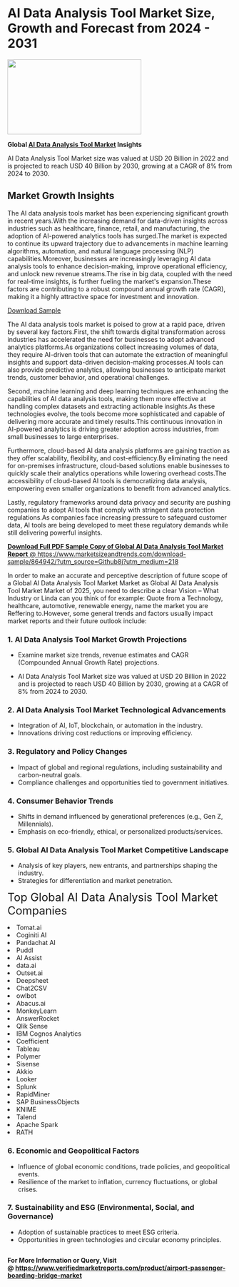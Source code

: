 <H1>AI Data Analysis Tool Market Size, Growth and Forecast from 2024 - 2031</H1><img class="aligncenter size-medium wp-image-584254" src="https://thirdeyenews.in/wp-content/uploads/2024/09/Global-Market-Research-300x168.jpeg" alt="" width="300" height="168" /><p><strong>Global&nbsp;<a href="https://www.marketsizeandtrends.com/download-sample/864942/?utm_source=Github8j?utm_medium=218">AI Data Analysis Tool Market</a> Insights</strong></p><p>AI Data Analysis Tool Market size was valued at USD 20 Billion in 2022 and is projected to reach USD 40 Billion by 2030, growing at a CAGR of 8% from 2024 to 2030.</p><p><h2>Market Growth Insights</h2> <p>The AI data analysis tools market has been experiencing significant growth in recent years.With the increasing demand for data-driven insights across industries such as healthcare, finance, retail, and manufacturing, the adoption of AI-powered analytics tools has surged.The market is expected to continue its upward trajectory due to advancements in machine learning algorithms, automation, and natural language processing (NLP) capabilities.Moreover, businesses are increasingly leveraging AI data analysis tools to enhance decision-making, improve operational efficiency, and unlock new revenue streams.The rise in big data, coupled with the need for real-time insights, is further fueling the market's expansion.These factors are contributing to a robust compound annual growth rate (CAGR), making it a highly attractive space for investment and innovation.</p> <p><a href="#">Download Sample</a></p> <p>The AI data analysis tools market is poised to grow at a rapid pace, driven by several key factors.First, the shift towards digital transformation across industries has accelerated the need for businesses to adopt advanced analytics platforms.As organizations collect increasing volumes of data, they require AI-driven tools that can automate the extraction of meaningful insights and support data-driven decision-making processes.AI tools can also provide predictive analytics, allowing businesses to anticipate market trends, customer behavior, and operational challenges.</p> <p>Second, machine learning and deep learning techniques are enhancing the capabilities of AI data analysis tools, making them more effective at handling complex datasets and extracting actionable insights.As these technologies evolve, the tools become more sophisticated and capable of delivering more accurate and timely results.This continuous innovation in AI-powered analytics is driving greater adoption across industries, from small businesses to large enterprises.</p> <p>Furthermore, cloud-based AI data analysis platforms are gaining traction as they offer scalability, flexibility, and cost-efficiency.By eliminating the need for on-premises infrastructure, cloud-based solutions enable businesses to quickly scale their analytics operations while lowering overhead costs.The accessibility of cloud-based AI tools is democratizing data analysis, empowering even smaller organizations to benefit from advanced analytics.</p> <p>Lastly, regulatory frameworks around data privacy and security are pushing companies to adopt AI tools that comply with stringent data protection regulations.As companies face increasing pressure to safeguard customer data, AI tools are being developed to meet these regulatory demands while still delivering powerful insights.</p> <p><a href="#"></p><p><span class=""><strong>Download Full PDF Sample Copy of Global AI Data Analysis Tool Market Report</strong> @ <a href="https://www.marketsizeandtrends.com/download-sample/864942/?utm_source=Github8j?utm_medium=218" target="_blank">https://www.marketsizeandtrends.com/download-sample/864942/?utm_source=Github8j?utm_medium=218</a></span></p><p>In order to make an accurate and perceptive description of future scope of a Global&nbsp;AI Data Analysis Tool Market Market as Global&nbsp;AI Data Analysis Tool Market Market of 2025, you need to describe a clear Vision &ndash; What Industry or Linda can you think of for example: Quote from a Technology, healthcare, automotive, renewable energy, name the market you are Reffering to.However, some general trends and factors usually impact market reports and their future outlook include:</p><h3>1.&nbsp;<strong>AI Data Analysis Tool Market Growth Projections</strong></h3><ul><li>Examine market size trends, revenue estimates and CAGR (Compounded Annual Growth Rate) projections.</li><li><p>AI Data Analysis Tool Market size was valued at USD 20 Billion in 2022 and is projected to reach USD 40 Billion by 2030, growing at a CAGR of 8% from 2024 to 2030.</p></li></ul><h3>2.&nbsp;<strong>AI Data Analysis Tool Market Technological Advancements</strong></h3><ul><li>Integration of AI, IoT, blockchain, or automation in the industry.</li><li>Innovations driving cost reductions or improving efficiency.</li></ul><h3>3.&nbsp;<strong>Regulatory and Policy Changes</strong></h3><ul><li>Impact of global and regional regulations, including sustainability and carbon-neutral goals.</li><li>Compliance challenges and opportunities tied to government initiatives.</li></ul><h3>4.&nbsp;<strong>Consumer Behavior Trends</strong></h3><ul><li>Shifts in demand influenced by generational preferences (e.g., Gen Z, Millennials).</li><li>Emphasis on eco-friendly, ethical, or personalized products/services.</li></ul><h3>5.&nbsp;<strong>Global AI Data Analysis Tool Market Competitive Landscape</strong></h3><ul><li>Analysis of key players, new entrants, and partnerships shaping the industry.</li><li>Strategies for differentiation and market penetration.</li></ul><p data-pm-slice="1 1 []"><span style="color: inherit; font-family: inherit; font-size: 25px;">Top Global AI Data Analysis Tool Market Companies</span></p><div class="" data-test-id=""><p><li>Tomat.ai</li><li> Coginiti AI</li><li> Pandachat AI</li><li> Puddl</li><li> AI Assist</li><li> data.ai</li><li> Outset.ai</li><li> Deepsheet</li><li> Chat2CSV</li><li> owlbot</li><li> Abacus.ai</li><li> MonkeyLearn</li><li> AnswerRocket</li><li> Qlik Sense</li><li> IBM Cognos Analytics</li><li> Coefficient</li><li> Tableau</li><li> Polymer</li><li> Sisense</li><li> Akkio</li><li> Looker</li><li> Splunk</li><li> RapidMiner</li><li> SAP BusinessObjects</li><li> KNIME</li><li> Talend</li><li> Apache Spark</li><li> RATH</li></p></div><h3>6.&nbsp;<strong>Economic and Geopolitical Factors</strong></h3><ul><li>Influence of global economic conditions, trade policies, and geopolitical events.</li><li>Resilience of the market to inflation, currency fluctuations, or global crises.</li></ul><h3>7.&nbsp;<strong>Sustainability and ESG (Environmental, Social, and Governance)</strong></h3><ul><li>Adoption of sustainable practices to meet ESG criteria.</li><li>Opportunities in green technologies and circular economy principles.</li></ul><h2><strong style="font-size: 14px;">For More Information or Query, Visit @&nbsp;</strong><a style="background-color: #ffffff; font-size: 14px;" href="https://www.marketsizeandtrends.com/report/ai-data-analysis-tool-market/" target="_blank">https://www.verifiedmarketreports.com/product/airport-passenger-boarding-bridge-market</a></h2>